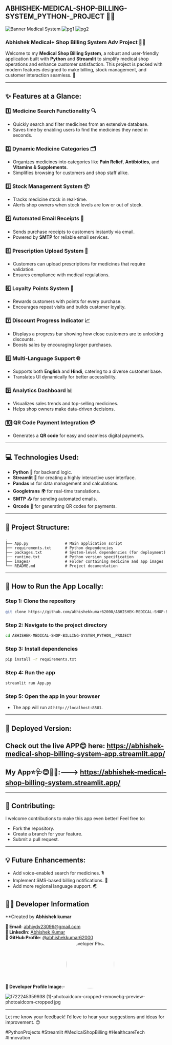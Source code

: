## **ABHISHEK-MEDICAL-SHOP-BILLING-SYSTEM_PYTHON-_PROJECT** 🏥💊 
![Banner Medical System](https://github.com/user-attachments/assets/cfc7bb71-dbc0-41da-b4fc-58de70bb3cd5)
![pg1](https://github.com/user-attachments/assets/d87b54e5-f996-4119-93cd-04920d8b7abc)
![pg2](https://github.com/user-attachments/assets/7a5ef6c3-ada2-4a8d-96ba-43ba6ec1c71b)


### **Abhishek Medical+ Shop Billing System Adv Project** 🏥💊  

Welcome to my **Medical Shop Billing System**, a robust and user-friendly application built with **Python** and **Streamlit** to simplify medical shop operations and enhance customer satisfaction. This project is packed with modern features designed to make billing, stock management, and customer interaction seamless. 🚀  

---

## **✨ Features at a Glance:**  

### **1️⃣ Medicine Search Functionality** 🔍  
- Quickly search and filter medicines from an extensive database.  
- Saves time by enabling users to find the medicines they need in seconds.  

### **2️⃣ Dynamic Medicine Categories** 🗂️  
- Organizes medicines into categories like **Pain Relief**, **Antibiotics**, and **Vitamins & Supplements**.  
- Simplifies browsing for customers and shop staff alike.  

### **3️⃣ Stock Management System** 📦  
- Tracks medicine stock in real-time.  
- Alerts shop owners when stock levels are low or out of stock.  

### **4️⃣ Automated Email Receipts** 📧  
- Sends purchase receipts to customers instantly via email.  
- Powered by **SMTP** for reliable email services.  

### **5️⃣ Prescription Upload System** 📄  
- Customers can upload prescriptions for medicines that require validation.  
- Ensures compliance with medical regulations.  

### **6️⃣ Loyalty Points System** 🎁  
- Rewards customers with points for every purchase.  
- Encourages repeat visits and builds customer loyalty.  

### **7️⃣ Discount Progress Indicator** 📈  
- Displays a progress bar showing how close customers are to unlocking discounts.  
- Boosts sales by encouraging larger purchases.  

### **8️⃣ Multi-Language Support** 🌐  
- Supports both **English** and **Hindi**, catering to a diverse customer base.  
- Translates UI dynamically for better accessibility.  

### **9️⃣ Analytics Dashboard** 📊  
- Visualizes sales trends and top-selling medicines.  
- Helps shop owners make data-driven decisions.  

### **🔟 QR Code Payment Integration** 💳  
- Generates a **QR code** for easy and seamless digital payments.  

---

## **💻 Technologies Used:**  
- **Python** 🐍 for backend logic.  
- **Streamlit** 🎨 for creating a highly interactive user interface.  
- **Pandas** 📊 for data management and calculations.  
- **Googletrans** 🌍 for real-time translations.  
- **SMTP** 📤 for sending automated emails.  
- **Qrcode** 📱 for generating QR codes for payments.  

---

## **📂 Project Structure:**  
```
.
├── App.py                # Main application script
├── requirements.txt      # Python dependencies
├── packages.txt          # System-level dependencies (for deployment)
├── runtime.txt           # Python version specification
├── images/               # Folder containing medicine and app images
└── README.md             # Project documentation
```

---

## **🌟 How to Run the App Locally:**  

### **Step 1:** Clone the repository  
```bash
git clone https://github.com/abhishekkumar62000/ABHISHEK-MEDICAL-SHOP-BILLING-SYSTEM_PYTHON__PROJECT.git
```

### **Step 2:** Navigate to the project directory  
```bash
cd ABHISHEK-MEDICAL-SHOP-BILLING-SYSTEM_PYTHON__PROJECT
```

### **Step 3:** Install dependencies  
```bash
pip install -r requirements.txt
```

### **Step 4:** Run the app  
```bash
streamlit run App.py
```

### **Step 5:** Open the app in your browser  
- The app will run at `http://localhost:8501`.  

---

## **🚀 Deployed Version:**  
## Check out the live APP😊 here: https://abhishek-medical-shop-billing-system-app.streamlit.app/ 

 ## My App⭐🩺😊🧑‍⚕️:--->   https://abhishek-medical-shop-billing-system.streamlit.app/

---

## **🤝 Contributing:**  
I welcome contributions to make this app even better! Feel free to:  
- Fork the repository.  
- Create a branch for your feature.  
- Submit a pull request.  

---

## **💡 Future Enhancements:**  
- Add voice-enabled search for medicines. 🎙️  
- Implement SMS-based billing notifications. 📲  
- Add more regional language support. 🌏  



## 👨‍💻 Developer Information
**Created by **Abhishek kumar** 

**📧 Email**: [abhiydv23096@gmail.com](mailto:abhiydv23096@gmail.com)  
**🔗 LinkedIn**: [Abhishek Kumar](https://www.linkedin.com/in/abhishek-kumar-70a69829a/)  
**🐙 GitHub Profile**: [@abhishekkumar62000](https://github.com/abhishekkumar62000)  
**📸 Developer Profile Image**:- <img src="![1722245359938 (1)-photoaidcom-cropped-removebg-preview-photoaidcom-cropped jpg](https://github.com/user-attachments/assets/31ddd1bd-ccd9-46a4-921b-139d381f6f01)" width="150" height="150" style="border-radius: 50%;" alt="Developer Photo">

![1722245359938 (1)-photoaidcom-cropped-removebg-preview-photoaidcom-cropped jpg](https://github.com/user-attachments/assets/31ddd1bd-ccd9-46a4-921b-139d381f6f01)


---

Let me know your feedback! I’d love to hear your suggestions and ideas for improvement. 😊  

#PythonProjects #Streamlit #MedicalShopBilling #HealthcareTech #Innovation
